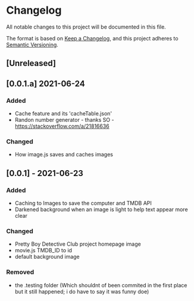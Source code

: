 # Changelog
All notable changes to this project will be documented in this file.

The format is based on [Keep a Changelog](https://keepachangelog.com/en/1.0.0/),
and this project adheres to [Semantic Versioning](https://semver.org/spec/v2.0.0.html).

## [Unreleased]

## [0.0.1.a] 2021-06-24
### Added 
- Cache feature and its 'cacheTable.json'
- Randon number generator - thanks SO - https://stackoverflow.com/a/21816636
### Changed
- How image.js saves and caches images

## [0.0.1] - 2021-06-23
### Added
- Caching to Images to save the computer and TMDB API
- Darkened background when an image is light to help text appear more clear

### Changed
- Pretty Boy Detective Club project homepage image
- movie.js TMDB_ID to id
- default background image

### Removed
- the .testing folder (Which shouldnt of been commited in the first place but it still happened; i do have to say it was funny doe)